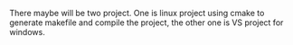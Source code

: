 There maybe will be two project. One is linux project using cmake to generate makefile and compile the project, the other one is VS project for windows.
